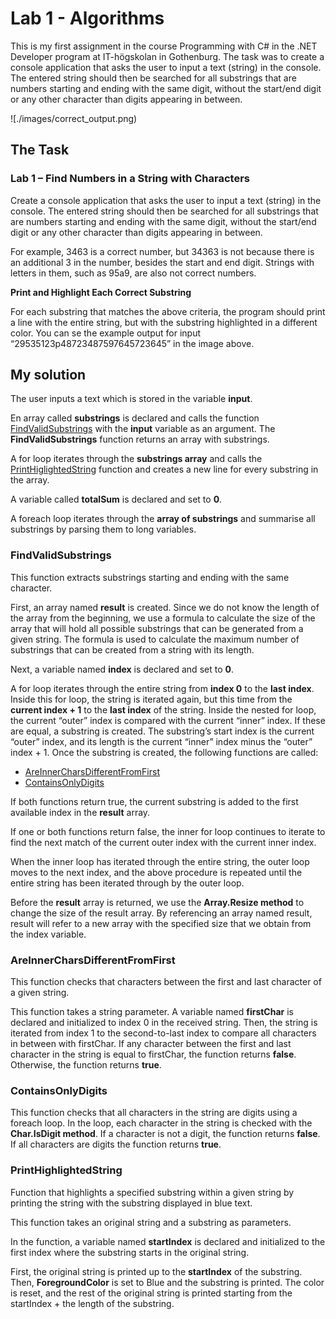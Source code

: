 # Lab 1 - Algorithms

This is my first assignment in the course Programming with C# in the .NET Developer program at IT-högskolan in Gothenburg. The task was to create a console application that asks the user to input a text (string) in the console. The entered string should then be searched for all substrings that are numbers starting and ending with the same digit, without the start/end digit or any other character than digits appearing in between.

![./images/correct_output.png)

## The Task

### Lab 1 – Find Numbers in a String with Characters

Create a console application that asks the user to input a text (string) in the console. The entered string should then be searched for all substrings that are numbers starting and ending with the same digit, without the start/end digit or any other character than digits appearing in between.

For example, 3463 is a correct number, but 34363 is not because there is an additional 3 in the number, besides the start and end digit. Strings with letters in them, such as 95a9, are also not correct numbers.

**Print and Highlight Each Correct Substring**

For each substring that matches the above criteria, the program should print a line with the entire string, but with the substring highlighted in a different color. You can se the example output for input “29535123p48723487597645723645” in the image above.

## My solution

The user inputs a text which is stored in the variable **input**.

En array called **substrings** is declared and calls the function [FindValidSubstrings](#findvalidsubstrings) with the **input** variable as an argument. The **FindValidSubstrings** function returns an array with substrings.

A for loop iterates through the **substrings array** and calls the [PrintHiglightedString](#printhighlightedstring) function and creates a new line for every substring in the array. 

A variable called **totalSum** is declared and set to **0**. 

A foreach loop iterates through the **array of substrings** and summarise all substrings by parsing them to long variables. 

### FindValidSubstrings

This function extracts substrings starting and ending with the same character. 

First, an array named **result** is created. Since we do not know the length of the array from the beginning, we use a formula to calculate the size of the array that will hold all possible substrings that can be generated from a given string. The formula is used to calculate the maximum number of substrings that can be created from a string with its length.

Next, a variable named **index** is declared and set to **0**.

A for loop iterates through the entire string from **index 0** to the **last index**. Inside this for loop, the string is iterated again, but this time from the **current index + 1** to the **last index** of the string. Inside the nested for loop, the current “outer” index is compared with the current “inner” index. If these are equal, a substring is created. The substring’s start index is the current “outer” index, and its length is the current “inner” index minus the “outer” index + 1. Once the substring is created, the following functions are called:

- [AreInnerCharsDifferentFromFirst](#areinnercharsdifferentfromfirst)
- [ContainsOnlyDigits](#containsonlydigits)

If both functions return true, the current substring is added to the first available index in the **result** array.

If one or both functions return false, the inner for loop continues to iterate to find the next match of the current outer index with the current inner index.

When the inner loop has iterated through the entire string, the outer loop moves to the next index, and the above procedure is repeated until the entire string has been iterated through by the outer loop.

Before the **result** array is returned, we use the **Array.Resize method** to change the size of the result array. By referencing an array named result, result will refer to a new array with the specified size that we obtain from the index variable.

### AreInnerCharsDifferentFromFirst

This function checks that characters between the first and last character of a given string. 

This function takes a string parameter. A variable named **firstChar** is declared and initialized to index 0 in the received string. Then, the string is iterated from index 1 to the second-to-last index to compare all characters in between with firstChar. If any character between the first and last character in the string is equal to firstChar, the function returns **false**. Otherwise, the function returns **true**.

### ContainsOnlyDigits

This function checks that all characters in the string are digits using a foreach loop. In the loop, each character in the string is checked with the **Char.IsDigit method**. If a character is not a digit, the function returns **false**. If all characters are digits the function returns **true**.

### PrintHighlightedString

Function that highlights a specified substring within a given string by printing the string with the substring displayed in blue text.

This function takes an original string and a substring as parameters.

In the function, a variable named **startIndex** is declared and initialized to the first index where the substring starts in the original string.

First, the original string is printed up to the **startIndex** of the substring. Then, **ForegroundColor** is set to Blue and the substring is printed. The color is reset, and the rest of the original string is printed starting from the startIndex + the length of the substring.
